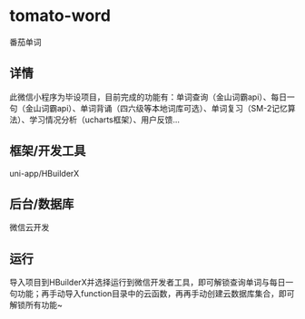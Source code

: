 # tomato-word
番茄单词
## 详情
此微信小程序为毕设项目，目前完成的功能有：单词查询（金山词霸api）、每日一句（金山词霸api）、单词背诵（四六级等本地词库可选）、单词复习（SM-2记忆算法）、学习情况分析（ucharts框架）、用户反馈...
## 框架/开发工具
uni-app/HBuilderX
## 后台/数据库
微信云开发
## 运行
导入项目到HBuilderX并选择运行到微信开发者工具，即可解锁查询单词与每日一句功能；再手动导入function目录中的云函数，再再手动创建云数据库集合，即可解锁所有功能~
